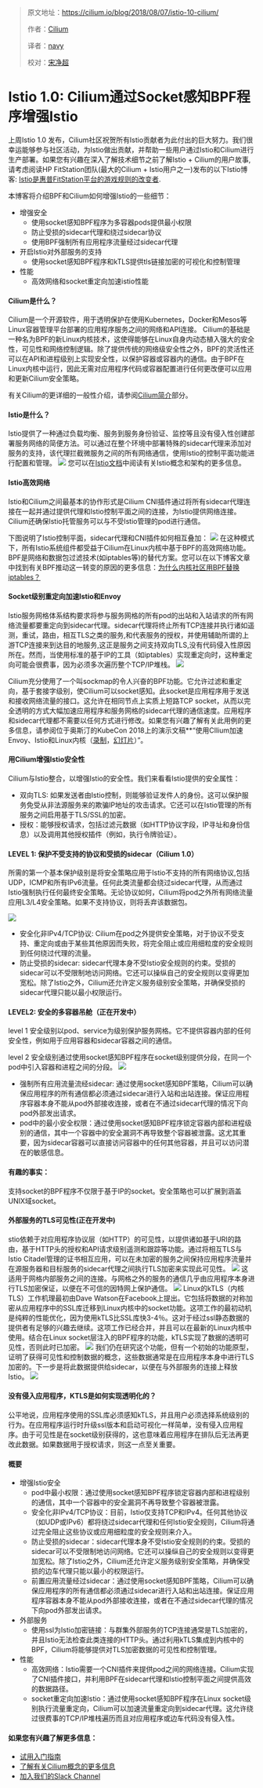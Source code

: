 > 原文地址：<https://cilium.io/blog/2018/08/07/istio-10-cilium/>
>
> 作者：[Cilium](https://cilium.io)
>
> 译者：[navy](https://github.com/meua)
>
> 校对：[宋净超](http://jimmysong.io)
# Istio 1.0: Cilium通过Socket感知BPF程序增强Istio

上周Istio 1.0 发布，Cilium社区祝贺所有Istio贡献者为此付出的巨大努力。我们很幸运能够参与社区活动，为Istio做出贡献，并帮助一些用户通过Istio和Cilium进行生产部署。如果您有兴趣在深入了解技术细节之前了解Istio + Cilium的用户故事,请考虑阅读HP FitStation团队(最大的Cilium + Istio用户之一)发布的以下Istio博客: [Istio是惠普FitStation平台的游戏规则的改变者](https://istio.io/blog/2018/hp/).

本博客将介绍BPF和Cilium如何增强Istio的一些细节：
- 增强安全
    - 使用socket感知BPF程序为多容器pods提供最小权限
    - 防止受损的sidecar代理和绕过sidecar协议
    - 使用BPF强制所有应用程序流量经过sidecar代理
- 开启Istio对外部服务的支持
    - 使用socket感知BPF程序和kTLS提供tls链接加密的可视化和控制管理
- 性能
    - 高效网络和socket重定向加速istio性能

#### Cilium是什么？

Cilium是一个开源软件，用于透明保护在使用Kubernetes，Docker和Mesos等Linux容器管理平台部署的应用程序服务之间的网络和API连接。
Cilium的基础是一种名为BPF的新Linux内核技术，这使得能够在Linux自身内动态植入强大的安全性，可见性和网络控制逻辑。除了提供传统的网络级安全性之外，BPF的灵活性还可以在API和进程级别上实现安全性，以保护容器或容器内的通信。由于BPF在Linux内核中运行，因此无需对应用程序代码或容器配置进行任何更改便可以应用和更新Cilium安全策略。

有关Cilium的更详细的一般性介绍，请参阅[Cilium简介](http://docs.cilium.io/en/v1.1/intro/)部分。

#### Istio是什么？

Istio提供了一种通过负载均衡、服务到服务身份验证、监控等且没有侵入性创建部署服务网络的简便方法。可以通过在整个环境中部署特殊的sidecar代理来添加对服务的支持，该代理拦截微服务之间的所有网络通信，使用Istio的控制平面功能进行配置和管理。
![](https://cilium.io/arch-bb79ec268e3cd946a6c5284bad8eb215.svg)
您可以在[Istio文档](https://istio.io/docs/)中阅读有关Istio概念和架构的更多信息。

#### Istio高效网络
Istio和Cilium之间最基本的协作形式是Cilium CNI插件通过将所有sidecar代理连接在一起并通过提供代理和Istio控制平面之间的连接，为Istio提供网络连接。Cilium还确保Istio托管服务可以与不受Istio管理的pod进行通信。

下图说明了Istio控制平面，sidecar代理和CNI插件如何相互叠加：
![](https://cilium.io/static/cilium_istio_networking-68a7e3c5272d030e8ca3a717cc348631-84ad3.png)
在这种模式下，所有Istio系统组件都受益于Cilium在Linux内核中基于BPF的高效网络功能。BPF是网络和数据包过滤技术(如iptables等)的替代方案。您可以在以下博客文章中找到有关BPF推动这一转变的原因的更多信息：[为什么内核社区用BPF替换iptables？](https://cilium.io/blog/2018/04/17/why-is-the-kernel-community-replacing-iptables/)

#### Socket级别重定向加速Istio和Envoy

Istio服务网格体系结构要求将参与服务网格的所有pod的出站和入站请求的所有网络流量都要重定向到sidecar代理。sidecar代理将终止所有TCP连接并执行诸如遥测，重试，路由，相互TLS之类的服务,和代表服务的授权，并使用辅助所谓的上游TCP连接来到达目的地服务,这正是服务之间支持双向TLS,没有代码侵入性原因所在。然而，当使用标准的基于IP的工具（如iptables）实现重定向时，这种重定向可能会很费事，因为必须多次遍历整个TCP/IP堆栈。
![](https://cilium.io/static/sockmap-throughput2-8dcc14e44357a3768088d594e6cfbc97-e34ad.png)

Cilium充分使用了一个叫sockmap的令人兴奋的BPF功能。它允许过滤和重定向，基于套接字级别，使Cilium可以socket感知。此socket是应用程序用于发送和接收网络流量的接口。这允许在相同节点上实质上短路TCP socket，从而以完全透明的方式大幅加速应用程序和服务网格的sidecar代理的通信速度。应用程序和sidecar代理都不需要以任何方式进行修改。如果您有兴趣了解有关此用例的更多信息，请参阅位于奥斯汀的KubeCon 2018上的演示文稿**“使用CIlium加速Envoy、Istio和Linux内核（[录制](https://t.co/cx6CQhn1xl)，[幻灯片](https://www.slideshare.net/ThomasGraf5/accelerating-envoy-and-istio-with-cilium-and-the-linux-kernel)）”。

#### 用Cilium增强Istio安全性
Cilium与Istio整合，以增强Istio的安全性。我们来看看Istio提供的安全属性：
- 双向TLS: 如果发送者由Istio控制，则能够验证发件人的身份。这可以保护服务免受从非法源服务来的欺骗IP地址的攻击请求。它还可以在Istio管理的所有服务之间启用基于TLS/SSL的加密。
- 授权：能够授权请求，包括过滤元数据（如HTTP协议字段，IP寻址和身份信息）以及调用其他授权插件（例如，执行令牌验证）。

#### LEVEL 1: 保护不受支持的协议和受损的sidecar（Cilium 1.0）
所需的第一个基本保护级别是将安全策略应用于Istio不支持的所有网络协议,包括UDP，ICMP和所有IPv6流量。任何此类流量都会绕过sidecar代理，从而通过Istio强制执行任何最终安全策略。无论协议如何，Cilium将pod之外所有网络流量应用L3/L4安全策略。如果不支持协议，则将丢弃该数据包。

![](https://cilium.io/static/cilium_istio_security-36e68cf344d09a1df787a22e4035d045-84ad3.png)
- 安全化非IPv4/TCP协议: 
Cilium在pod之外提供安全策略，对于协议不受支持、重定向或由于某些其他原因而失败，将完全阻止或应用细粒度的安全规则到任何绕过代理的流量。
- 防止受损的sidecar: sidecar代理本身不受Istio安全规则的约束。受损的sidecar可以不受限制地访问网络。它还可以操纵自己的安全规则以变得更加宽松。除了Istio之外，Cilium还允许定义服务级别安全策略，并确保受损的sidecar代理只能以最小权限运行。
#### LEVEL2: 安全的多容器吊舱（正在开发中）
level 1 安全级别以pod、service为级别保护服务网格。它不提供容器内部的任何安全性，例如用于应用容器和sidecar容器之间的通信。

level 2 安全级别通过使用socket感知BPF程序在socket级别提供分段，在同一个pod中引入容器和进程之间的分段。
![](https://cilium.io/static/cilium_istio_process_security-818ec4eba5647fb40c254510f41f2ea2-84ad3.png)
- 强制所有应用流量流经sidecar: 通过使用socket感知BPF策略，Cilium可以确保应用程序的所有通信都必须通过sidecar进行入站和出站连接。保证应用程序容器本身不能从pod外部接收连接，或者在不通过sidecar代理的情况下向pod外部发出请求。
- pod中的最小安全权限：通过使用socket感知BPF程序锁定容器内部和进程级别的通信，其中一个容器中的安全漏洞不再导致整个容器被泄露。这尤其重要，因为sidecar容器可以直接访问容器中的任何其他容器，并且可以访问潜在的敏感信息。
#### 有趣的事实：
支持socket的BPF程序不仅限于基于IP的socket。安全策略也可以扩展到涵盖UNIX域socket。
#### 外部服务的TLS可见性(正在开发中)
stio依赖于对应用程序协议层（如HTTP）的可见性，以提供诸如基于URI的路由，基于HTTP头的授权和API请求级别遥测和跟踪等功能。通过将相互TLS与Istio Citadel管理的证书相互应用，可以在未加密的服务之间保持应用程序流量并在源服务器和目标服务的sidecar代理之间执行TLS加密来实现此可见性。
![](https://cilium.io/static/mtls-d8183e893814e9992111354c65aa1881-84ad3.png)
这适用于网格内部服务之间的连接。与网格之外的服务的通信几乎由应用程序本身进行TLS加密保证，以便在不可信的因特网上保护通信。
![](https://cilium.io/static/istio_tls_external_service-f1e32e4a684c0f742c1a89c8cd215240-84ad3.png)
Linux的kTLS（内核TLS）工作机理最初由Dave Watson在Facebook上提出。它包括将数据的对称加密从应用程序中的SSL库迁移到Linux内核中的socket功能。这项工作的最初动机是纯粹的性能优化，因为使用kTLS比SSL库快3-4％。这对于经过ssl静态数据的提供者有足够的兴趣去继续。这项工作已经合并，并且可以在最新的Linux内核中使用。结合在Linux socket层注入的BPF程序的功能，kTLS实现了数据的透明可见性，否则此时已加密。
![](https://cilium.io/static/istio_tls_deferred_external_service-12a5aea7fe560e6a64f07c8732ea3de0-84ad3.png)
我们仍在研究这个功能，但有一个初始的功能原型，证明了获得可见性和控制数据的概念，这些数据通常是在应用程序本身中进行TLS加密的。下一步是将此数据提供给sidecar，以便在与外部服务的连接上释放Istio。
![](https://cilium.io/static/cilium_istio_feature_overview-c3a6679387e7fce2cc7f3cb099d7717d-84ad3.png)
#### 没有侵入应用程序，KTLS是如何实现透明化的？
公平地说，应用程序使用的SSL库必须感知kTLS，并且用户必须选择系统级别的行为。在应用程序运行时升级ssl版本和启动可视化一样简单，没有侵入应用程序。由于可见性是在socket级别获得的，这也意味着应用程序在排队后无法再更改此数据。如果数据用于授权请求，则这一点至关重要。
#### 概要
- 增强Istio安全
    - pod中最小权限：通过使用socket感知BPF程序锁定容器内部和进程级别的通信，其中一个容器中的安全漏洞不再导致整个容器被泄露。
    - 安全化非IPv4/TCP协议：目前，Istio仅支持TCP和IPv4。任何其他协议（如UDP或IPv6）都将绕过sidecar代理和任何Istio安全规则，Cilium将通过完全阻止这些协议或应用细粒度的安全规则来介入。
    - 防止受损的sidecar：sidecar代理本身不受Istio安全规则的约束。受损的sidecar可以不受限制地访问网络。它还可以操纵自己的安全规则以变得更加宽松。除了Istio之外，Cilium还允许定义服务级别安全策略，并确保受损的边车代理只能以最小的权限运行。
    - 前置应用流量经过sidecar：通过使用socket感知BPF策略，Cilium可以确保应用程序的所有通信都必须通过sidecar进行入站和出站连接。保证应用程序容器本身不能从pod外部接收连接，或者在不通过sidecar代理的情况下向pod外部发出请求。
- 外部服务
    - 使用ssl为Istio加密链接：与群集外部服务的TCP连接通常是TLS加密的，并且Istio无法检查此类连接的HTTP头。通过利用kTLS集成到内核中的BPF，Cilium将能够提供对TLS加密数据的可见性和控制管理。
- 性能
    - 高效网络：Istio需要一个CNI插件来提供pod之间的网络连接。Cilium实现了CNI插件接口，并利用BPF在sidecar代理和Istio控制平面之间提供高效的数据路径。
    - socket重定向加速Istio：通过使用socket感知BPF程序在Linux socket级别执行流量重定向，Cilium可以加速流量重定向到sidecar代理。这允许绕过很费事的TCP/IP堆栈遍历而且对应用程序或边车代码没有侵入性。
#### 如果您有兴趣了解更多信息：
- [试用入门指南](http://docs.cilium.io/en/stable/gettingstarted/)
- [了解有关Cilium概念的更多信息](http://docs.cilium.io/en/stable/concepts/) 
- [加入我们的Slack Channel](https://cilium.io/slack)
